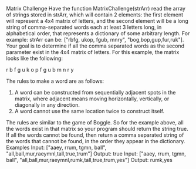 Matrix Challenge
Have the function MatrixChallenge(strArr) read the array of strings stored in strArr, which will contain 2 elements: the first element will represent a 4x4 matrix of letters, and the second element will be a long string of comma-separated words each at least 3 letters long, in alphabetical order, that represents a dictionary of some arbitrary length. For example: strArr can be: ["rbfg, ukop, fgub, mnry", "bog,bop,gup,fur,ruk"]. Your goal is to determine if all the comma separated words as the second parameter exist in the 4x4 matrix of letters. For this example, the matrix looks like the following:

r b f g
u k o p
f g u b
m n r y

The rules to make a word are as follows:

1. A word can be constructed from sequentially adjacent spots in the matrix, where adjacent means moving horizontally, vertically, or diagonally in any direction.
2. A word cannot use the same location twice to construct itself.

The rules are similar to the game of Boggle. So for the example above, all the words exist in that matrix so your program should return the string true. If all the words cannot be found, then return a comma separated string of the words that cannot be found, in the order they appear in the dictionary.
Examples
Input: ["aaey, rrum, tgmn, ball", "all,ball,mur,raeymnl,tall,true,trum"]
Output: true
Input: ["aaey, rrum, tgmn, ball", "all,ball,mur,raeymnl,rumk,tall,true,trum,yes"]
Output: rumk,yes